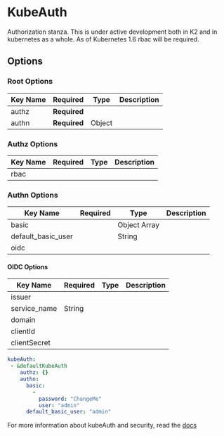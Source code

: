 # KubeAuth

Authorization stanza. This is under active development both in K2 and in kubernetes as a whole.  As of Kubernetes 1.6 rbac will be required. 

## Options
### Root Options
| Key Name       | Required     | Type    | Description      |
| --------       | ------------ | ------  | ---------------- |
| authz          | __Required__ |         |                  |
| authn          | __Required__ | Object  |                  |

### Authz Options
| Key Name       | Required     | Type    | Description      |
| --------       | ------------ | ------  | ---------------- |
| rbac           |              |         |                  |

### Authn Options
| Key Name           | Required     | Type           | Description      |
| --------           | ------------ | ------         | ---------------- |
| basic              |              | Object Array   |                  |
| default_basic_user |              | String         |                  |
| oidc               |              |                |                  |

#### OIDC Options
| Key Name           | Required     | Type    | Description      |
| --------           | ------------ | ------  | ---------------- |
| issuer             |              |         |                  |
| service_name       | String       |         |                  |
| domain             |              |         |                  |
| clientId           |              |         |                  |
| clientSecret       |              |         |                  |



```yaml
kubeAuth:
 - &defaultKubeAuth
    authz: {}
    authn:
      basic:
        -
          password: "ChangeMe"
          user: "admin"
      default_basic_user: "admin"
```

For more information about kubeAuth and security, read the [docs](../security/README.md)
